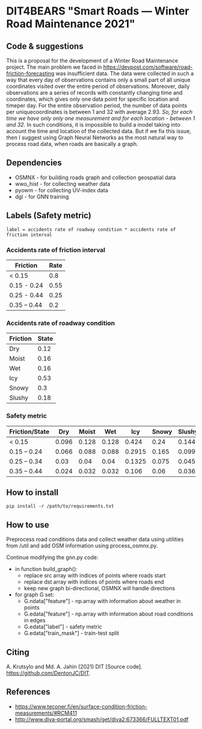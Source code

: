 # DIT4BEARS "Smart Roads — Winter Road Maintenance 2021"
## Code & suggestions

This is a proposal for the development of a Winter Road Maintenance project. The main problem we faced in https://devpost.com/software/road-friction-forecasting was insufficient data. The data were collected in such a way that every day of observations contains only a small part of all unique coordinates visited over the entire period of observations. Moreover, daily observations are a series of records with constantly changing time and coordinates, which gives only one data point for specific  location  and  timeper day.  For the entire observation period, the number of data points per uniquecoordinates is between 1 and 32 with average 2.93.
*So, for each time we have only only one measurement and for each location - between 1 and 32.*
In such conditions, it is impossible to build a model taking into account the time and location of the collected data. But if we fix this issue, then I suggest using Graph Neural Networks as the most natural way to process road data, when roads are basically a graph.

## Dependencies

- OSMNX - for building roads graph and collection geospatial data
- wwo_hist - for collecting weather data
- pyowm - for collecting UV-index data
- dgl - for GNN training

## Labels (Safety metric)

    label = accidents rate of roadway condition * accidents rate of friction interval

### Accidents rate of friction interval

| Friction    | Rate |
|-------------|------|
| < 0.15      | 0.8  |
| 0.15 - 0.24 | 0.55 |
| 0.25 - 0.44 | 0.25 |
| 0.35 – 0.44 | 0.2  |

### Accidents rate of roadway condition

| Friction | State |
|----------|-------|
| Dry      | 0.12  |
| Moist    | 0.16  |
| Wet      | 0.16  |
| Icy      | 0.53  |
| Snowy    | 0.3   |
| Slushy   | 0.18  |

### Safety metric

| Friction/State | Dry   | Moist | Wet   | Icy    | Snowy | Slushy |
|----------------|-------|-------|-------|--------|-------|--------|
| < 0.15         | 0.096 | 0.128 | 0.128 | 0.424  | 0.24  | 0.144  |
| 0.15 – 0.24    | 0.066 | 0.088 | 0.088 | 0.2915 | 0.165 | 0.099  |
| 0.25 – 0.34    | 0.03  | 0.04  | 0.04  | 0.1325 | 0.075 | 0.045  |
| 0.35 – 0.44    | 0.024 | 0.032 | 0.032 | 0.106  | 0.06  | 0.036  |


## How to install

    pip install -r /path/to/requirements.txt

## How to use

Preprocess road conditions data and collect weather data using utilities from /util and add OSM information using process_osmnx.py.

Continue modifying the gnn.py code:
- in function build_graph():
  - replace src array with indices of points where roads start
  - replace dst array with indices of points where roads end
  - keep new graph bi-directional, OSMNX will handle directions
- for graph G set:
  - G.ndata["feature"] - np.array with information about weather in points
  - G.edata["feature"] - np.array with information about road conditions in edges
  - G.edata["label"] - safety metric
  - G.edata["train_mask"] - train-test split

## Citing
A. Krutsylo and Md. A. Jahin (2021) DIT [Source code]. https://github.com/DentonJC/DIT. 

## References
- https://www.teconer.fi/en/surface-condition-friction-measurements/#RCM411
- http://www.diva-portal.org/smash/get/diva2:673366/FULLTEXT01.pdf
